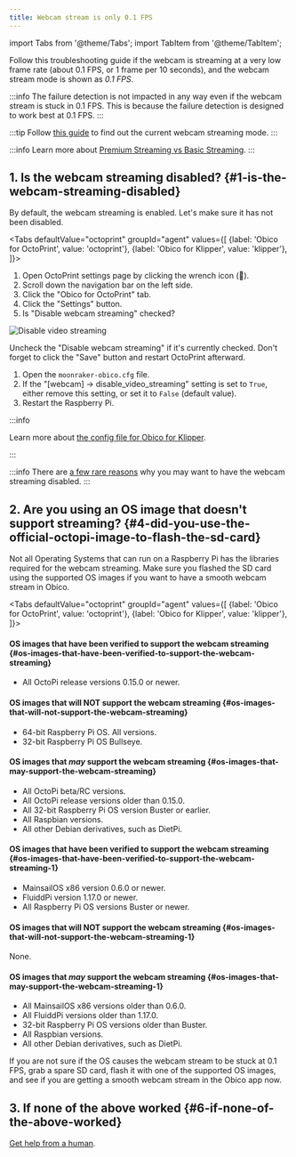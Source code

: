 ```yaml
---
title: Webcam stream is only 0.1 FPS
---
```


import Tabs from '@theme/Tabs';
import TabItem from '@theme/TabItem';

Follow this troubleshooting guide if the webcam is streaming at a very low frame rate (about 0.1 FPS, or 1 frame per 10 seconds), and the webcam stream mode is shown as *0.1 FPS*.

:::info
The failure detection is not impacted in any way even if the webcam stream is stuck in 0.1 FPS. This is because the failure detection is designed to work best at 0.1 FPS.
:::

:::tip
Follow [this guide](/docs/user-guides/check-webcam-streaming-mode/) to find out the current webcam streaming mode.
:::

:::info
Learn more about [Premium Streaming vs Basic Streaming](/docs/user-guides/webcam-streaming-for-human-eyes).
:::


## 1. Is the webcam streaming disabled? {#1-is-the-webcam-streaming-disabled}

By default, the webcam streaming is enabled. Let's make sure it has not been disabled.

<Tabs
  defaultValue="octoprint"
  groupId="agent"
  values={[
    {label: 'Obico for OctoPrint', value: 'octoprint'},
    {label: 'Obico for Klipper', value: 'klipper'},
  ]}>
  <TabItem value="octoprint">

1. Open OctoPrint settings page by clicking the wrench icon (**🔧**).
1. Scroll down the navigation bar on the left side.
1. Click the "Obico for OctoPrint" tab.
1. Click the "Settings" button.
1. Is "Disable webcam streaming" checked?

![Disable video streaming](/img/user-guides/settings-disable-25-fps-streaming.png)

Uncheck the "Disable webcam streaming" if it's currently checked. Don't forget to click the "Save" button and restart OctoPrint afterward.

  </TabItem>
  <TabItem value="klipper">

1. Open the `moonraker-obico.cfg` file.
2. If the "[webcam] -> disable_video_streaming" setting is set to `True`, either remove this setting, or set it to `False` (default value).
3. Restart the Raspberry Pi.

:::info

Learn more about [the config file for Obico for Klipper](moonraker-obico/config.md).

:::

  </TabItem>
</Tabs>

:::info
There are [a few rare reasons](/docs/user-guides/disable-25-fps-streaming) why you may want to have the webcam streaming disabled.
:::

## 2. Are you using an OS image that doesn't support streaming? {#4-did-you-use-the-official-octopi-image-to-flash-the-sd-card}

Not all Operating Systems that can run on a Raspberry Pi has the libraries required for the webcam streaming. Make sure you flashed the SD card using the supported OS images if you want to have a smooth webcam stream in Obico.

<Tabs
  defaultValue="octoprint"
  groupId="agent"
  values={[
    {label: 'Obico for OctoPrint', value: 'octoprint'},
    {label: 'Obico for Klipper', value: 'klipper'},
  ]}>
  <TabItem value="octoprint">

#### OS images that have been verified to support the webcam streaming {#os-images-that-have-been-verified-to-support-the-webcam-streaming}

- All OctoPi release versions 0.15.0 or newer.

#### OS images that will NOT support the webcam streaming {#os-images-that-will-not-support-the-webcam-streaming}

- 64-bit Raspberry Pi OS. All versions.
- 32-bit Raspberry Pi OS Bullseye.

#### OS images that *may* support the webcam streaming {#os-images-that-may-support-the-webcam-streaming}

- All OctoPi beta/RC versions.
- All OctoPi release versions older than 0.15.0.
- All 32-bit Raspberry Pi OS version Buster or earlier.
- All Raspbian versions.
- All other Debian derivatives, such as DietPi.

<p />

  </TabItem>
  <TabItem value="klipper">

#### OS images that have been verified to support the webcam streaming {#os-images-that-have-been-verified-to-support-the-webcam-streaming-1}

- MainsailOS x86 version 0.6.0 or newer.
- FluiddPi version 1.17.0 or newer.
- All Raspberry Pi OS versions Buster or newer.

#### OS images that will NOT support the webcam streaming {#os-images-that-will-not-support-the-webcam-streaming-1}

None.

#### OS images that *may* support the webcam streaming {#os-images-that-may-support-the-webcam-streaming-1}

- All MainsailOS x86 versions older than 0.6.0.
- All FluiddPi versions older than 1.17.0.
- 32-bit Raspberry Pi OS versions older than Buster.
- All Raspbian versions.
- All other Debian derivatives, such as DietPi.

<p />
  </TabItem>
</Tabs>


If you are not sure if the OS causes the webcam stream to be stuck at 0.1 FPS, grab a spare SD card, flash it with one of the supported OS images, and see if you are getting a smooth webcam stream in the Obico app now.

## 3. If none of the above worked {#6-if-none-of-the-above-worked}

[Get help from a human](/docs/user-guides/contact-us-for-support).
